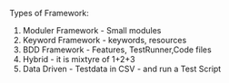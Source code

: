 Types of Framework:

1. Moduler Framework - Small modules
2. Keyword Framework - keywords, resources
3. BDD Framework - Features, TestRunner,Code files
4. Hybrid - it is mixtyre of 1+2+3
5. Data Driven - Testdata in CSV - and run a Test Script
